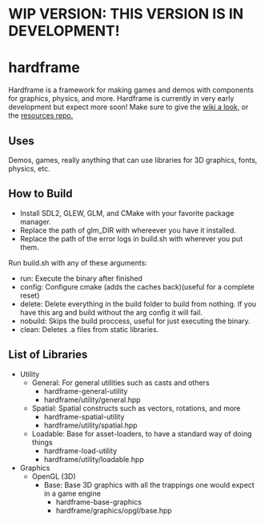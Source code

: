 # WIP VERSION: THIS VERSION IS IN DEVELOPMENT! #

# hardframe #
Hardframe is a framework for making games and demos with components for graphics, physics, and more. Hardframe is currently in very early development but expect more soon! Make sure to give the [wiki a look,](https://github.com/iMakeMehPrograms/hardframe/wiki) or the [resources repo.](https://github.com/iMakeMehPrograms/hardframe_resources)

## Uses ##
Demos, games, really anything that can use libraries for 3D graphics, fonts, physics, etc.

## How to Build ##
- Install SDL2, GLEW, GLM, and CMake with your favorite package manager. 
- Replace the path of glm_DIR with whereever you have it installed.
- Replace the path of the error logs in build.sh with wherever you put them.

Run build.sh with any of these arguments:

- run: Execute the binary after finished
- config: Configure cmake (adds the caches back)(useful for a complete reset)
- delete: Delete everything in the build folder to build from nothing. If you have this arg and build without the arg config it will fail.
- nobuild: Skips the build proccess, useful for just executing the binary.
- clean: Deletes .a files from static libraries. 

## List of Libraries ##
- Utility
    - General: For general utilities such as casts and others
        - hardframe-general-utility
        - hardframe/utility/general.hpp
    - Spatial: Spatial constructs such as vectors, rotations, and more
        - hardframe-spatial-utility
        - hardframe/utility/spatial.hpp
    - Loadable: Base for asset-loaders, to have a standard way of doing things
        - hardframe-load-utility
        - hardframe/utility/loadable.hpp
- Graphics
    - OpenGL (3D)
        - Base: Base 3D graphics with all the trappings one would expect in a game engine 
            - hardframe-base-graphics
            - hardframe/graphics/opgl/base.hpp
